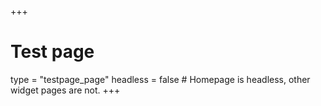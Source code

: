 +++
# Test page
type = "testpage_page"
headless = false  # Homepage is headless, other widget pages are not.
+++
